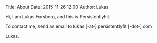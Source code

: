 Title: About
Date: 2015-11-26 12:00
Author: Lukas

Hi, I am Lukas Forsberg, and this is PersistentlyFit.

To contact me, send an email to lukas [-at-] persistentlyfit [-dot-] com

Lukas.
